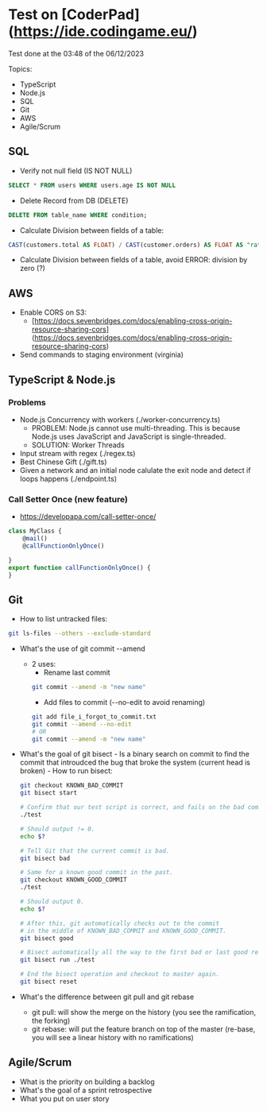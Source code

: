 # Test on [CoderPad] (https://ide.codingame.eu/)

Test done at the 03:48 of the 06/12/2023

Topics:

-   TypeScript
-   Node.js
-   SQL
-   Git
-   AWS
-   Agile/Scrum

## SQL

-   Verify not null field (IS NOT NULL)

```sql
SELECT * FROM users WHERE users.age IS NOT NULL
```

-   Delete Record from DB (DELETE)

```sql
DELETE FROM table_name WHERE condition;
```

-   Calculate Division between fields of a table:

```sql
CAST(customers.total AS FLOAT) / CAST(customer.orders) AS FLOAT AS "ratio"
```

-   Calculate Division between fields of a table, avoid ERROR: division by zero (?)

## AWS

-   Enable CORS on S3:
    -   [https://docs.sevenbridges.com/docs/enabling-cross-origin-resource-sharing-cors] (https://docs.sevenbridges.com/docs/enabling-cross-origin-resource-sharing-cors)
-   Send commands to staging environment (virginia)

## TypeScript & Node.js

### Problems

-   Node.js Concurrency with workers (./worker-concurrency.ts)
    -   PROBLEM: Node.js cannot use multi-threading. This is because Node.js uses JavaScript and JavaScript is single-threaded.
    -   SOLUTION: Worker Threads
-   Input stream with regex (./regex.ts)
-   Best Chinese Gift (./gift.ts)
-   Given a network and an initial node calulate the exit node and detect if loops happens (./endpoint.ts)

### Call Setter Once (new feature)

-   https://developapa.com/call-setter-once/

```typescript
class MyClass {
    @mail()
    @callFunctionOnlyOnce()

}
export function callFunctionOnlyOnce() {
}
```

## Git

-   How to list untracked files:

```bash
git ls-files --others --exclude-standard
```

-   What's the use of git commit --amend
    -   2 uses:
        -   Rename last commit
        ```bash
        git commit --amend -m "new name"
        ```
        -   Add files to commit (--no-edit to avoid renaming)
        ```bash
        git add file_i_forgot_to_commit.txt
        git commit --amend --no-edit
        # OR
        git commit --amend -m "new name"
        ```
-   What's the goal of git bisect - Is a binary search on commit to find the commit that introudced the bug that broke the system (current head is broken) - How to run bisect:

    ```bash
    git checkout KNOWN_BAD_COMMIT
    git bisect start

    # Confirm that our test script is correct, and fails on the bad commit.
    ./test

    # Should output != 0.
    echo $?

    # Tell Git that the current commit is bad.
    git bisect bad

    # Same for a known good commit in the past.
    git checkout KNOWN_GOOD_COMMIT
    ./test

    # Should output 0.
    echo $?

    # After this, git automatically checks out to the commit
    # in the middle of KNOWN_BAD_COMMIT and KNOWN_GOOD_COMMIT.
    git bisect good

    # Bisect automatically all the way to the first bad or last good rev.
    git bisect run ./test

    # End the bisect operation and checkout to master again.
    git bisect reset
    ```

-   What's the difference between git pull and git rebase
    -   git pull: will show the merge on the history (you see the ramification, the forking)
    -   git rebase: will put the feature branch on top of the master (re-base, you will see a linear history with no ramifications)

## Agile/Scrum

-   What is the priority on building a backlog
-   What's the goal of a sprint retrospective
-   What you put on user story
